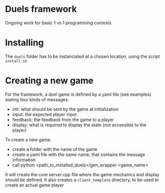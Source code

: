 # Duels framework

Ongoing work for basic 1 vs 1 programming contests

# Installing

The `duels` folder has to be instanciated at a chosen location, using the script `install.sh`

# Creating a new game

For the framework, a duel game is defined by a yaml file (see examples) stating four kinds of messages:
- init: what should be sent by the game at initialization
- input: the expected player input
- feedback: the feedback from the game to a player
- display: what is required to display the state (not accessible to the player)

To create a new game:
- create a folder with the name of the game
- create a yaml file with the same name, that contains the message information
- call python <path_to_installed_duels>/gen_wrapper <game_name>

It will create the core server.cpp file where the game mechanics and display should be defined. 
It also creates a `client_template` directory, to be used to create an actual game player

